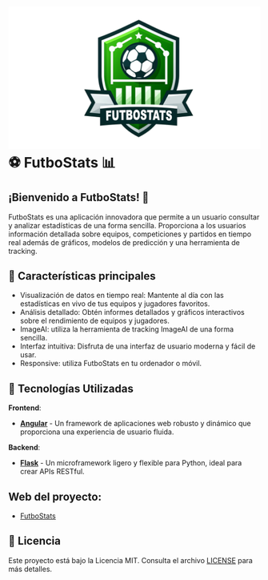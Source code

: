 # ![FutboStats Logo](./Codigos/Angular/proyecto/src/assets/img/logo.png) ⚽ FutboStats 📊
## ¡Bienvenido a FutboStats! 🚀
FutboStats es una aplicación innovadora que permite a un usuario consultar y analizar estadísticas de una forma sencilla.
Proporciona a los usuarios información detallada sobre equipos, competiciones y partidos en tiempo real además de gráficos, modelos de predicción y una herramienta de tracking.
## 🎯 Características principales
- Visualización de datos en tiempo real: Mantente al día con las estadísticas en vivo de tus equipos y jugadores favoritos.
- Análisis detallado: Obtén informes detallados y gráficos interactivos sobre el rendimiento de equipos y jugadores.
- ImageAI: utiliza la herramienta de tracking ImageAI de una forma sencilla.
- Interfaz intuitiva: Disfruta de una interfaz de usuario moderna y fácil de usar.
- Responsive: utiliza FutboStats en tu ordenador o móvil.

## 🚀 Tecnologías Utilizadas
**Frontend**:
- [**Angular**](https://angular.io/) - Un framework de aplicaciones web robusto y dinámico que proporciona una experiencia de usuario fluida.
  
**Backend**:
- [**Flask**](https://flask.palletsprojects.com/) - Un microframework ligero y flexible para Python, ideal para crear APIs RESTful.

## Web del proyecto:
- [FutboStats](https://futbostats.netlify.app/)

## 📄 Licencia

Este proyecto está bajo la Licencia MIT. Consulta el archivo [LICENSE](./LICENSE) para más detalles.
